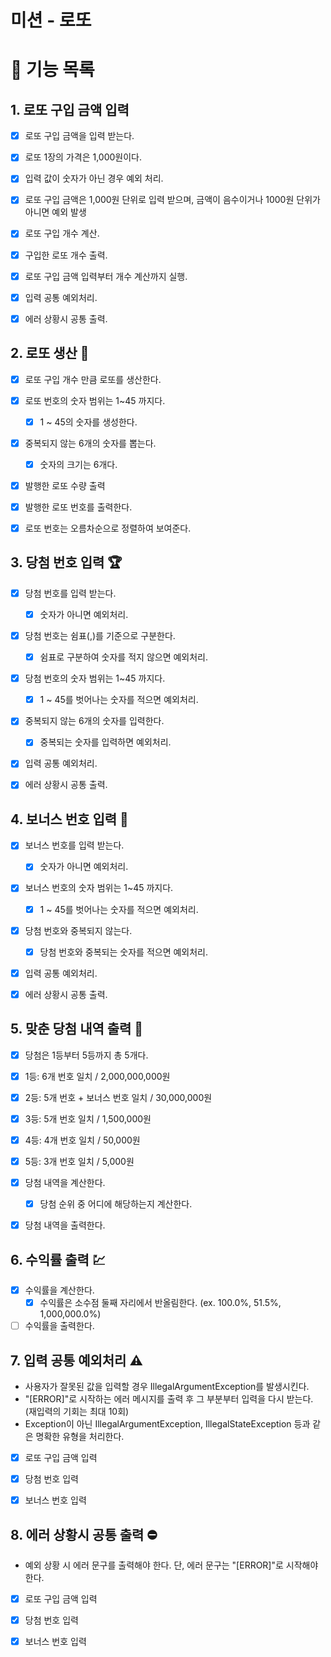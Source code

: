 # 미션 - 로또

# 🚀 기능 목록

## 1. 로또 구입 금액 입력
- [x] 로또 구입 금액을 입력 받는다.
- [x] 로또 1장의 가격은 1,000원이다.
- [x] 입력 값이 숫자가 아닌 경우 예외 처리.
- [x] 로또 구입 금액은 1,000원 단위로 입력 받으며, 금액이 음수이거나 1000원 단위가 아니면 예외 발생
- [x] 로또 구입 개수 계산.
- [x] 구입한 로또 개수 출력.
- [x] 로또 구입 금액 입력부터 개수 계산까지 실행.
- [x] 입력 공통 예외처리.
- [x] 에러 상황시 공통 출력.


## 2. 로또 생산 🎫
- [x] 로또 구입 개수 만큼 로또를 생산한다.
- [x] 로또 번호의 숫자 범위는 1~45 까지다.
  - [x] 1 ~ 45의 숫자를 생성한다.
- [x] 중복되지 않는 6개의 숫자를 뽑는다.
  - [x] 숫자의 크기는 6개다.
- [x] 발행한 로또 수량 출력
- [x] 발행한 로또 번호를 출력한다.
- [x] 로또 번호는 오름차순으로 정렬하여 보여준다.


## 3. 당첨 번호 입력 🏆
- [x] 당첨 번호를 입력 받는다.
  - [x] 숫자가 아니면 예외처리.
- [x] 당첨 번호는 쉼표(,)를 기준으로 구분한다.
  - [x] 쉼표로 구분하여 숫자를 적지 않으면 예외처리.
- [x] 당첨 번호의 숫자 범위는 1~45 까지다.
  - [x] 1 ~ 45를 벗어나는 숫자를 적으면 예외처리.
- [x] 중복되지 않는 6개의 숫자를 입력한다.
  - [x] 중복되는 숫자를 입력하면 예외처리.
- [x] 입력 공통 예외처리.
- [x] 에러 상황시 공통 출력.


## 4. 보너스 번호 입력 🎲
- [x] 보너스 번호를 입력 받는다.
  - [x] 숫자가 아니면 예외처리.
- [x] 보너스 번호의 숫자 범위는 1~45 까지다.
  - [x] 1 ~ 45를 벗어나는 숫자를 적으면 예외처리.
- [x] 당첨 번호와 중복되지 않는다.
  - [x] 당첨 번호와 중복되는 숫자를 적으면 예외처리.
- [x] 입력 공통 예외처리.
- [x] 에러 상황시 공통 출력.


## 5. 맞춘 당첨 내역 출력 📜
- [x] 당첨은 1등부터 5등까지 총 5개다.
- [x] 1등: 6개 번호 일치 / 2,000,000,000원
- [x] 2등: 5개 번호 + 보너스 번호 일치 / 30,000,000원
- [x] 3등: 5개 번호 일치 / 1,500,000원
- [x] 4등: 4개 번호 일치 / 50,000원
- [x] 5등: 3개 번호 일치 / 5,000원
- [x] 당첨 내역을 계산한다.
  - [x] 당첨 순위 중 어디에 해당하는지 계산한다.
- [x] 당첨 내역을 출력한다.


## 6. 수익률 출력 💹
- [x] 수익률을 계산한다.
  - [x] 수익률은 소수점 둘째 자리에서 반올림한다. (ex. 100.0%, 51.5%, 1,000,000.0%)
- [ ] 수익률을 출력한다.

## 7. 입력 공통 예외처리 ⚠️
- 사용자가 잘못된 값을 입력할 경우 IllegalArgumentException를 발생시킨다. 
- "[ERROR]"로 시작하는 에러 메시지를 출력 후 그 부분부터 입력을 다시 받는다.  (재입력의 기회는 최대 10회)
- Exception이 아닌 IllegalArgumentException, IllegalStateException 등과 같은 명확한 유형을 처리한다.
- [x] 로또 구입 금액 입력
- [x] 당첨 번호 입력
- [x] 보너스 번호 입력


## 8. 에러 상황시 공통 출력 ⛔
- 예외 상황 시 에러 문구를 출력해야 한다. 단, 에러 문구는 "[ERROR]"로 시작해야 한다.
- [x] 로또 구입 금액 입력
- [x] 당첨 번호 입력
- [x] 보너스 번호 입력
 




